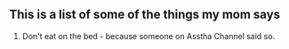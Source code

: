 ## This is a list of some of the things my mom says

1. Don't eat on the bed - because someone on Asstha Channel said so.
